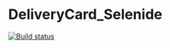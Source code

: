 # DeliveryCard_Selenide

[![Build status](https://ci.appveyor.com/api/projects/status/t6ul3ycrcr21d2jh?svg=true)](https://ci.appveyor.com/project/PerochenkoVA/deliverycard-selenide)
